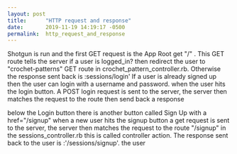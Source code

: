 ```yaml
---
layout: post
title:      "HTTP request and response"
date:       2019-11-19 14:19:17 -0500
permalink:  http_request_and_response
---
```



Shotgun is run and the first GET request is the App Root get "/" . This GET route tells the server if a user is logged_in? then redirect the user to "crochet-patterns" GET route in crochet_pattern_controller.rb. Otherwise the response sent back is :sessions/login'  If a user is already signed up then the user can login with a username and password. when the user hits the login button.  A POST login request is sent to the server, the server then matches the request to the route then send back a response 

below the Login button there is another button called Sign Up with a href="/signup" when a new user hits the signup button a get request is sent to the server, the server then matches the request to the route "/signup"  in the sessions_controller.rb this is called controller action.  The response sent back to the user is :'/sessions/signup'. the user 

